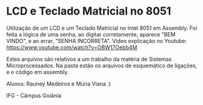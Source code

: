 # LCD e Teclado Matricial no 8051

Utilização de um LCD e um Teclado Matricial no Intel 8051 em Assembly. 
Foi feita a lógica de uma senha, ao digitar corretamente, aparece "BEM VINDO", e ao errar, "SENHA INCORRETA".
Vídeo explicação no Youtube: https://www.youtube.com/watch?v=OBW17Oebb4M

Estes arquivos são relativos a um trabalho da matéria de Sistemas Microprocessados. Na pasta estão os arquivos de esquemático de ligações, e o código em assembly.

Alunos: Rauney Medeiros e Múria Viana :)

IFG - Câmpus Goiânia
